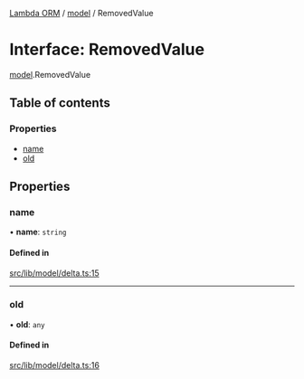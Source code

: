 [Lambda ORM](../README.md) / [model](../modules/model.md) / RemovedValue

# Interface: RemovedValue

[model](../modules/model.md).RemovedValue

## Table of contents

### Properties

- [name](model.RemovedValue.md#name)
- [old](model.RemovedValue.md#old)

## Properties

### name

• **name**: `string`

#### Defined in

[src/lib/model/delta.ts:15](https://github.com/FlavioLionelRita/lambda-orm/blob/8e54723/src/lib/model/delta.ts#L15)

___

### old

• **old**: `any`

#### Defined in

[src/lib/model/delta.ts:16](https://github.com/FlavioLionelRita/lambda-orm/blob/8e54723/src/lib/model/delta.ts#L16)
